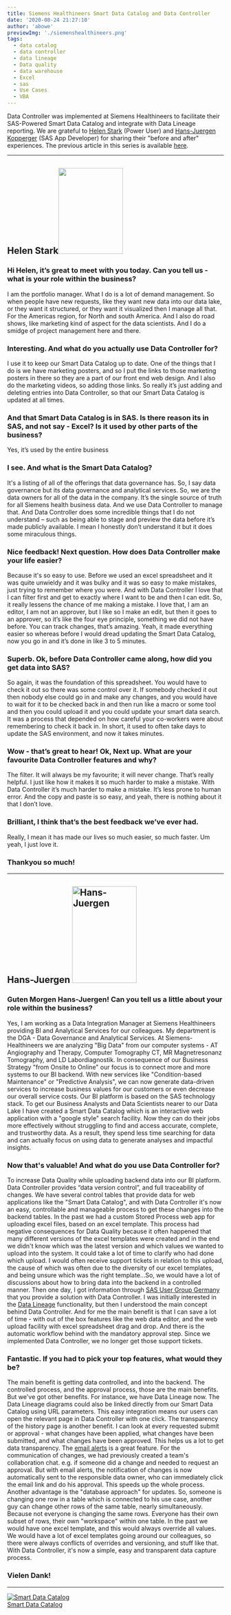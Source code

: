 ```yaml
---
title: Siemens Healthineers Smart Data Catalog and Data Controller
date: '2020-08-24 21:27:10'
author: 'abowe'
previewImg: './siemenshealthineers.png'
tags:
  - data catalog
  - data controller
  - data lineage
  - Data quality
  - data warehouse
  - Excel
  - sas
  - Use Cases
  - VBA
---
```


Data Controller was implemented at Siemens Healthineers to facilitate their SAS-Powered Smart Data Catalog and integrate with Data Lineage reporting. We are grateful to <a href="https://www.linkedin.com/in/helen-stark-5bb15b6a/">Helen Stark</a> (Power User) and <a href="https://www.linkedin.com/in/hans-juergen-kopperger-942634b7/">Hans-Juergen Kopperger</a> (SAS App Developer) for sharing their "before and after" experiences. The previous article in this series is available <a href="https://datacontroller.io/der-touristik/">here</a>. <hr /> <h2 aria-level="2">Helen Stark<a href="https://www.linkedin.com/in/helen-stark-5bb15b6a/"><img class="alignright wp-image-1171" src="https://datacontroller.io/wp-content/uploads/2020/08/thumbnail_HStark-225x300.jpg" alt="" width="150" height="200" /></a></h2> <h3 aria-level="2"><span data-contrast="none">Hi Helen, it’s great to meet with you today. Can you tell us - what is your role within the business?</span><span data-ccp-props="{&quot;201341983&quot;:0,&quot;335559738&quot;:40,&quot;335559739&quot;:0,&quot;335559740&quot;:259}"> </span></h3> <span data-contrast="auto">I am the portfolio manager. What I do is a lot of demand management. </span><span data-contrast="auto">So</span><span data-contrast="auto"> when people have new requests, like they want new data into our data lake, or they want it structured, or they want it visualized then I manage all that. For the Americas region, for North and south America. And I also do road shows, like marketing kind of aspect for the data scientists. And I do a smidge of project management here and there.</span><span data-ccp-props="{&quot;201341983&quot;:0,&quot;335559739&quot;:160,&quot;335559740&quot;:259}"> </span> <h3 aria-level="2"><span data-contrast="none">Interesting. And what do you actually use Data Controller for?</span><span data-ccp-props="{&quot;201341983&quot;:0,&quot;335559738&quot;:40,&quot;335559739&quot;:0,&quot;335559740&quot;:259}"> </span></h3> <span data-contrast="auto">I use it to keep our Smart Data Catalog up to date. One of the things that I do is we have marketing posters, and so I put the links to those marketing posters in </span><span data-contrast="auto">there</span><span data-contrast="auto"> so they are a part of our </span><span data-contrast="auto">front end</span><span data-contrast="auto"> web design. And I also do the marketing videos, so adding those links. So really </span><span data-contrast="auto">it</span><span data-contrast="auto">’</span><span data-contrast="auto">s</span><span data-contrast="auto"> just adding and deleting entries into Data Controller, so that our Smart Data Catalog </span><span data-contrast="auto">is updated at all times</span><span data-contrast="auto">.</span><span data-ccp-props="{&quot;201341983&quot;:0,&quot;335559739&quot;:160,&quot;335559740&quot;:259}"> </span> <h3 aria-level="2"><span data-contrast="none">And that Smart Data Catalog is in SAS. Is there reason its in SAS, and not say - Excel? Is it used by other parts of the business?</span><span data-ccp-props="{&quot;201341983&quot;:0,&quot;335559738&quot;:40,&quot;335559739&quot;:0,&quot;335559740&quot;:259}"> </span></h3> <span data-contrast="auto">Yes, it’s used by the entire business</span><span data-ccp-props="{&quot;201341983&quot;:0,&quot;335559739&quot;:160,&quot;335559740&quot;:259}"> </span> <h3 aria-level="2"><span data-contrast="none">I see. And what is the Smart Data Catalog?</span><span data-ccp-props="{&quot;201341983&quot;:0,&quot;335559738&quot;:40,&quot;335559739&quot;:0,&quot;335559740&quot;:259}"> </span></h3> <span data-contrast="auto">It's a listing of all of the offerings that data governance has. So, I say data governance but its data governance and analytical services. So, we are the data owners for all of the data in the company. It’s the single source of truth for all Siemens health business data. And we use Data Controller to manage that. And Data Controller does some incredible things that I do not understand – such as being able to stage and preview the data before it’s made publicly available. I mean I honestly don’t understand it but it does some miraculous things.</span><span data-ccp-props="{&quot;201341983&quot;:0,&quot;335559739&quot;:160,&quot;335559740&quot;:259}"> </span> <h3 aria-level="2"><span data-contrast="none">Nice feedback! Next question. How does Data Controller make your life easier?</span><span data-ccp-props="{&quot;201341983&quot;:0,&quot;335559738&quot;:40,&quot;335559739&quot;:0,&quot;335559740&quot;:259}"> </span></h3> <span data-contrast="auto">Because it's so easy to use. Before we used an excel spreadsheet and it was quite unwieldy and it was bulky and it was so easy to make mistakes, just trying to remember where you were. And with Data Controller I love that I can filter first and get to exactly where I want to be and then I can edit. So, it really lessens the chance of me making a mistake. I love that, I am an editor, I am not an approver, but I like so I make an edit, but then it goes to an approver, so it’s like the four eye principle, something we did not have before. You can track changes, that’s amazing. Yeah, it made everything easier so whereas before I would dread updating the Smart Data Catalog, now you go in and it’s done in like 3 to 5 minutes.</span><span data-ccp-props="{&quot;201341983&quot;:0,&quot;335559739&quot;:160,&quot;335559740&quot;:259}"> </span> <h3 aria-level="2"><span data-contrast="none">Superb. Ok, before Data Controller came along, how did you get data into SAS?</span><span data-ccp-props="{&quot;201341983&quot;:0,&quot;335559738&quot;:40,&quot;335559739&quot;:0,&quot;335559740&quot;:259}"> </span></h3> <span data-contrast="auto">So again, it was the foundation of this spreadsheet. You would have to check it out so there was some control over it. If somebody checked it out then nobody else could go in and make any changes, and you would have to wait for it to be checked back in and then run like a macro or some tool and then you could upload it and you could update your smart data search. </span><span data-contrast="auto">I</span><span data-contrast="auto">t was a process that depended on how careful your co-workers were</span><span data-contrast="auto"> about </span><span data-contrast="auto">remembering to check it back in. In short, it used to often take days to update the SAS environment, and now it takes minutes.</span><span data-ccp-props="{&quot;201341983&quot;:0,&quot;335559739&quot;:160,&quot;335559740&quot;:259}"> </span> <h3 aria-level="2"><span data-contrast="none">Wow - that’s great to hear! Ok, Next up. What are your favourite Data Controller features and why?</span><span data-ccp-props="{&quot;201341983&quot;:0,&quot;335559738&quot;:40,&quot;335559739&quot;:0,&quot;335559740&quot;:259}"> </span></h3> <span data-contrast="auto">The filter. It will always be my favourite; it will never change. That’s really helpful. I just like how it makes it so much harder to make a mistake. With Data Controller it</span><span data-contrast="auto">’</span><span data-contrast="auto">s</span><span data-contrast="auto"> much harder to make a mistake. It’s less prone to human error. And the copy and paste </span><span data-contrast="auto">is</span><span data-contrast="auto"> so easy, and yeah, there is nothing about it that I don’t love.</span><span data-ccp-props="{&quot;201341983&quot;:0,&quot;335559739&quot;:160,&quot;335559740&quot;:259}"> </span> <h3 aria-level="2"><span data-contrast="none">Brilliant, I think that’s the best feedback we’ve ever had.</span><span data-ccp-props="{&quot;201341983&quot;:0,&quot;335559738&quot;:40,&quot;335559739&quot;:0,&quot;335559740&quot;:259}"> </span></h3> <span data-contrast="auto">Really, I mean it has made our lives so much easier, so much faster. Um yeah, I just love it.</span><span data-ccp-props="{&quot;201341983&quot;:0,&quot;335559739&quot;:160,&quot;335559740&quot;:259}"> </span> <h3 aria-level="2"><span data-contrast="none">Thankyou so much!</span><span data-ccp-props="{&quot;201341983&quot;:0,&quot;335559738&quot;:40,&quot;335559739&quot;:0,&quot;335559740&quot;:259}"> </span></h3> <hr /> <h2 aria-level="1"><span data-contrast="none">Hans-Juergen</span><span data-ccp-props="{&quot;201341983&quot;:0,&quot;335559738&quot;:240,&quot;335559739&quot;:0,&quot;335559740&quot;:259}"> <a href="https://www.linkedin.com/in/hans-juergen-kopperger-942634b7/"><img class="alignright wp-image-1181" src="https://datacontroller.io/wp-content/uploads/2020/08/0-1-1-200x300.jpeg" alt="Hans-Juergen" width="150" height="225" /></a></span></h2> <h3 aria-level="2"><span data-contrast="none">Guten</span><span data-contrast="none"> Morgen Hans-Juergen! Can you tell us a little about your role within the business?</span><span data-ccp-props="{&quot;201341983&quot;:0,&quot;335559738&quot;:40,&quot;335559739&quot;:0,&quot;335559740&quot;:259}"> </span></h3> <span data-contrast="auto">Yes, I am working as a Data Integration Manager at Siemens </span><span data-contrast="auto">Healthineers</span><span data-contrast="auto"> providing BI and Analytical Services for our colleagues. My department is the DGA - Data </span><span data-contrast="auto">Governance</span><span data-contrast="auto"> and Analytical Services.</span><span data-contrast="auto"> </span><span data-contrast="auto">At Siemens-</span><span data-contrast="auto">Healthineers</span><span data-contrast="auto"> we are </span><span data-contrast="auto">analyzing</span><span data-contrast="auto"> "Big Data" from our computer systems - AT Angiography and Therapy, Computer Tomography CT, MR </span><span data-contrast="auto">Magnetresonanz</span><span data-contrast="auto"> Tomography, and LD </span><span data-contrast="auto">Labordiagnostik</span><span data-contrast="auto">.</span><span data-ccp-props="{&quot;201341983&quot;:0,&quot;335559739&quot;:160,&quot;335559740&quot;:259}"> </span> <span data-contrast="auto">In consequence of our Business Strategy "from Onsite to Online" our focus is to connect more and more systems to our BI backend.</span><span data-contrast="auto"> </span><span data-contrast="auto">With new services like "Condition-based Maintenance" or "Predictive Analysis", we can now generate data-driven services to increase business values for our customers or even decrease our overall service costs.</span><span data-ccp-props="{&quot;201341983&quot;:0,&quot;335559739&quot;:160,&quot;335559740&quot;:259}"> </span> <span data-contrast="auto">Our BI platform is based on the SAS technology stack</span><span data-contrast="auto">. </span><span data-contrast="auto">To get our Business Analysts and Data Scientists nearer to our Data Lake I have created a Smart Data </span><span data-contrast="auto">Catalog</span><span data-contrast="auto"> which is an interactive web application with a "google style" search facility. Now they can do their jobs more effectively without struggling to find and access accurate, complete, and trustworthy data. As a result, they spend less time searching for data and can </span><span data-contrast="auto">actually focus</span><span data-contrast="auto"> on using data to generate analyses and impactful insights.</span><span data-ccp-props="{&quot;201341983&quot;:0,&quot;335559739&quot;:160,&quot;335559740&quot;:259}"> </span> <h3 aria-level="2"><span data-contrast="none">Now that's valuable!</span><span data-contrast="none"> And what </span><span data-contrast="none">do you use Data Controller for?</span><span data-ccp-props="{&quot;201341983&quot;:0,&quot;335559738&quot;:40,&quot;335559739&quot;:0,&quot;335559740&quot;:259}"> </span></h3> <span data-contrast="auto">To increase Data Quality while uploading </span><span data-contrast="auto">backend </span><span data-contrast="auto">data into our BI platform. </span><span data-contrast="auto"> Data Controller provides “data v</span><span data-contrast="auto">ersion control</span><span data-contrast="auto">”</span><span data-contrast="auto">, </span><span data-contrast="auto">and </span><span data-contrast="auto">full </span><span data-contrast="auto">traceability of changes</span><span data-contrast="auto">. </span><span data-contrast="auto">We have several control tables that provide data for web applications like the "Smart Data </span><span data-contrast="auto">Catalog</span><span data-contrast="auto">"</span><span data-contrast="auto">, and with</span><span data-contrast="auto"> Data</span><span data-contrast="auto"> </span><span data-contrast="auto">Controller it's now an easy, controllable and manageable process to get these changes into the backend tables.</span><span data-ccp-props="{&quot;201341983&quot;:0,&quot;335559739&quot;:160,&quot;335559740&quot;:259}"> </span> <span data-contrast="auto">In the past we had a custom Stored Process web app for uploading excel files, based on a</span><span data-contrast="auto">n excel</span><span data-contrast="auto"> </span><span data-contrast="auto">template. T</span><span data-contrast="auto">his process </span><span data-contrast="auto">had negative consequences for Data Quality</span><span data-contrast="auto"> because it often happened that many different versions of the excel templates were created and in the end we didn't know w</span><span data-contrast="auto">hich </span><span data-contrast="auto">was the latest version and which values we wanted to upload into the system. It could take a lot of time to clarify who had done which upload.</span><span data-ccp-props="{&quot;201341983&quot;:0,&quot;335559739&quot;:160,&quot;335559740&quot;:259}"> </span> <span data-contrast="auto">I would often receive support tickets in relation to this upload, the cause of which was often due to the diversity of our excel templates, and being unsure which was the right template...So, we would have a lot of discussions about how to bring data into the backend in a controlled manner.</span><span data-ccp-props="{&quot;201341983&quot;:0,&quot;335559739&quot;:160,&quot;335559740&quot;:259}"> </span> <span data-contrast="auto">Then one day, I got information through <a href="https://sasusergroup.de/">SAS User Group Germany</a> that you provide a solution with Data Controller. I was initially interested in the <a href="https://docs.datacontroller.io/videos/#data-lineage">Data Lineage</a> functionality, but then I understood the main concept behind Data Controller. And for me the main benefit is that I can save a lot of time - with out of the box features like the web data editor, and the web upload facility with excel spreadsheet drag and drop. </span><span data-contrast="auto"> </span><span data-contrast="auto">And there is the automatic workflow behind with the mandatory approval step. Since we implemented Data Controller, </span><span data-contrast="auto">we no longer get those support tickets.</span><span data-ccp-props="{&quot;201341983&quot;:0,&quot;335551550&quot;:1,&quot;335551620&quot;:1,&quot;335559739&quot;:160,&quot;335559740&quot;:259}"> </span> <h3 aria-level="2"><span data-contrast="none">Fantastic. If you had to pick your top features, what would they be?</span><span data-ccp-props="{&quot;201341983&quot;:0,&quot;335559738&quot;:40,&quot;335559739&quot;:0,&quot;335559740&quot;:259}"> </span></h3> <span data-contrast="auto">The main benefit is getting data controlled, and into the backend. The controlled process, and the approval process, those are the main benefits. But we've got other benefits. For instance, we have Data Lineage now. The Data Lineage diagrams could also be linked directly from our Smart Data </span><span data-contrast="auto">Catalog</span><span data-contrast="auto"> using URL parameters</span><span data-contrast="auto">. </span><span data-contrast="auto">This easy i</span><span data-contrast="auto">ntegration </span><span data-contrast="auto">means </span><span data-contrast="auto">our users can open the relevant page in Data Controller with one click.</span><span data-ccp-props="{&quot;201341983&quot;:0,&quot;335551550&quot;:1,&quot;335551620&quot;:1,&quot;335559739&quot;:160,&quot;335559740&quot;:259}"> </span> <span data-contrast="auto">The transparency of the history page is a</span><span data-contrast="auto">nother </span><span data-contrast="auto">benefit. I can look at every requested submit or approval - what changes have been applied, what changes have been submitted, and what changes have been approved. This helps us a lot to get data transparency.</span><span data-ccp-props="{&quot;201341983&quot;:0,&quot;335559739&quot;:160,&quot;335559740&quot;:259}"> </span> <span data-contrast="auto">The <a href="https://docs.datacontroller.io/emails/">email alerts</a> </span><span data-contrast="auto">is</span><span data-contrast="auto"> a great feature. </span><span data-contrast="auto">For the communication of changes, we had previously created a team's collaboration chat. e.g. if </span><span data-contrast="auto">someone </span><span data-contrast="auto">did a change and needed</span><span data-contrast="auto"> to request</span><span data-contrast="auto"> an approval. But with email alerts, the notification of changes </span><span data-contrast="auto">is now automatically sent to the</span><span data-contrast="auto"> responsible</span><span data-contrast="auto"> data owner</span><span data-contrast="auto">, who can </span><span data-contrast="auto">immediately click the </span><span data-contrast="auto">email </span><span data-contrast="auto">link and </span><span data-contrast="auto">do his approval</span><span data-contrast="auto">. </span><span data-contrast="auto">This </span><span data-contrast="auto">speed</span><span data-contrast="auto">s</span><span data-contrast="auto"> up the whole process.</span><span data-ccp-props="{&quot;201341983&quot;:0,&quot;335559739&quot;:160,&quot;335559740&quot;:259}"> </span> <span data-contrast="auto">Another advantage is the</span><span data-contrast="auto"> </span><span data-contrast="auto">"database approach" for updates. So, someone is changing one row in a table which is connected to his use case, another guy can change other rows of the same table, nearly simultaneously. Because not everyone is changing the same rows. Everyone has their own subset of rows, their own "workspace" within one table. </span><span data-contrast="auto">I</span><span data-contrast="auto">n the past we would have one excel template, and this would always override all values. We would have a lot of excel templates going around our colleagues, so there were always conflicts of overrides and versioning, and stuff like that. With Data Controller, it's</span><span data-contrast="auto"> now</span><span data-contrast="auto"> a simple</span><span data-contrast="auto">, easy and transparent data capture process.</span><span data-ccp-props="{&quot;201341983&quot;:0,&quot;335559739&quot;:160,&quot;335559740&quot;:259}"> </span> <h3 aria-level="2"><span data-contrast="none">Vielen</span><span data-contrast="none"> Dank!</span><span data-ccp-props="{&quot;201341983&quot;:0,&quot;335559738&quot;:40,&quot;335559739&quot;:0,&quot;335559740&quot;:259}"> </span></h3> <hr />

<div class="imgHolder"><a href="https://datacontroller.io/blog"><img class="wp-image-1190 size-large aligncenter" src="https://datacontroller.io/wp-content/uploads/2020/08/Get-Started-Smart-Data-Catalog-1030x580.png" alt="Smart Data Catalog" /><div><span>Smart Data Catalog</span></div></a></div>
